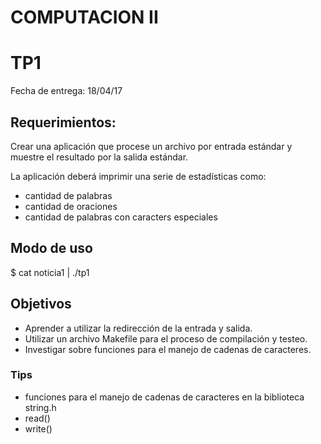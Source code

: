 # COMPUTACION II


# TP1

Fecha de entrega: 18/04/17


## Requerimientos:

Crear una aplicación que procese un archivo por entrada estándar y muestre el resultado
por la salida estándar.

La aplicación deberá imprimir una serie de estadísticas como:
- cantidad de palabras
- cantidad de oraciones
- cantidad de palabras con caracters especiales


## Modo de uso

$ cat noticia1 | ./tp1


## Objetivos

* Aprender a utilizar la redirección de la entrada y salida.
* Utilizar un archivo Makefile para el proceso de compilación y testeo.
* Investigar sobre funciones para el manejo de cadenas de caracteres.


### Tips

* funciones para el manejo de cadenas de caracteres en la biblioteca string.h
* read()
* write()

